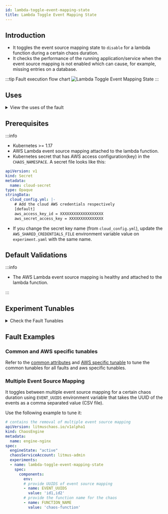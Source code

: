 ```yaml
---
id: lambda-toggle-event-mapping-state
title: Lambda Toggle Event Mapping State
---
```


## Introduction

- It toggles the event source mapping state to <code>disable</code> for a lambda function during a certain chaos duration.
- It checks the performance of the running application/service when the event source mapping is not enabled which can cause, for example, missing entries on a database.

:::tip Fault execution flow chart
![Lambda Toggle Event Mapping State](./static/images/lambda-toggle-event-mapping-state.png)
:::

## Uses

<details>
<summary>View the uses of the fault</summary>
<div>
 Toggling between different states of event source mapping from a lambda function is critical. It can lead to scenarios such as failure to update the database on an event trigger which can break the service and impact their delivery. Such scenarios can occur despite  availability aids provided by AWS or determined by you.

It helps understand if you have proper error handling or auto recovery configured for such cases. Hence, this category of chaos fault helps build the immunity of the application.
</div>
</details>

## Prerequisites

:::info

- Kubernetes >= 1.17
- AWS Lambda event source mapping attached to the lambda function.
- Kubernetes secret that has AWS access configuration(key) in the `CHAOS_NAMESPACE`. A secret file looks like this:

```yaml
apiVersion: v1
kind: Secret
metadata:
  name: cloud-secret
type: Opaque
stringData:
  cloud_config.yml: |-
    # Add the cloud AWS credentials respectively
    [default]
    aws_access_key_id = XXXXXXXXXXXXXXXXXXX
    aws_secret_access_key = XXXXXXXXXXXXXXX
```

- If you change the secret key name (from `cloud_config.yml`), update the `AWS_SHARED_CREDENTIALS_FILE` environment variable value on `experiment.yaml` with the same name.

## Default Validations

:::info

- The AWS Lambda event source mapping is healthy and attached to the lambda function.

:::

## Experiment Tunables

<details>
    <summary>Check the Fault Tunables</summary>
    <h2>Mandatory Fields</h2>
    <table>
      <tr>
        <th> Variables </th>
        <th> Description </th>
        <th> Notes </th>
      </tr>
      <tr>
        <td> FUNCTION_NAME </td>
        <td> Function name of the target lambda function. It supports single function name.</td>
        <td> Eg: <code>test-function</code> </td>
      </tr>
      <tr>
        <td> EVENT_UUIDS </td>
        <td> Provide the UUID for the target event source mapping.</td>
        <td> You can provide multiple values as (,) comma separated values. Eg: <code>id1,id2</code> </td>
      </tr>
      <tr>
        <td> REGION </td>
        <td> The region name of the target lambda function</td>
        <td> Eg: <code>us-east-2</code></td>
      </tr>
    </table>
    <h2>Optional Fields</h2>
    <table>
      <tr>
        <th> Variables </th>
        <th> Description </th>
        <th> Notes </th>
      </tr>
      <tr>
        <td> TOTAL_CHAOS_DURATION </td>
        <td> The total duration for chaos injection (in seconds) </td>
        <td> Defaults to 30s </td>
      </tr>
      <tr>
        <td> SEQUENCE </td>
        <td> It defines sequence of chaos execution for multiple instance</td>
        <td> Default value: parallel. Supported: serial, parallel </td>
      </tr>
      <tr>
        <td> RAMP_TIME </td>
        <td> Period to wait before and after injection of chaos (in seconds) </td>
        <td> For Example: <code>30</code> </td>
      </tr>
    </table>
</details>

## Fault Examples

### Common and AWS specific tunables

Refer to the [common attributes](../common-tunables-for-all-faults) and [AWS specific tunable](./aws-fault-tunables) to tune the common tunables for all faults and aws specific tunables.

### Multiple Event Source Mapping

It toggles between multiple event source mapping for a certain chaos duration using `EVENT_UUIDS` environment variable that takes the UUID of the events as a comma separated value (CSV file).

Use the following example to tune it:

[embedmd]:# (./static/manifests/lambda-toggle-event-mapping-state/multiple-events.yaml yaml)
```yaml
# contains the removal of multiple event source mapping
apiVersion: litmuschaos.io/v1alpha1
kind: ChaosEngine
metadata:
  name: engine-nginx
spec:
  engineState: "active"
  chaosServiceAccount: litmus-admin
  experiments:
  - name: lambda-toggle-event-mapping-state
    spec:
      components:
        env:
        # provide UUIDS of event source mapping
        - name: EVENT_UUIDS
          value: 'id1,id2'
        # provide the function name for the chaos
        - name: FUNCTION_NAME
          value: 'chaos-function'
```
